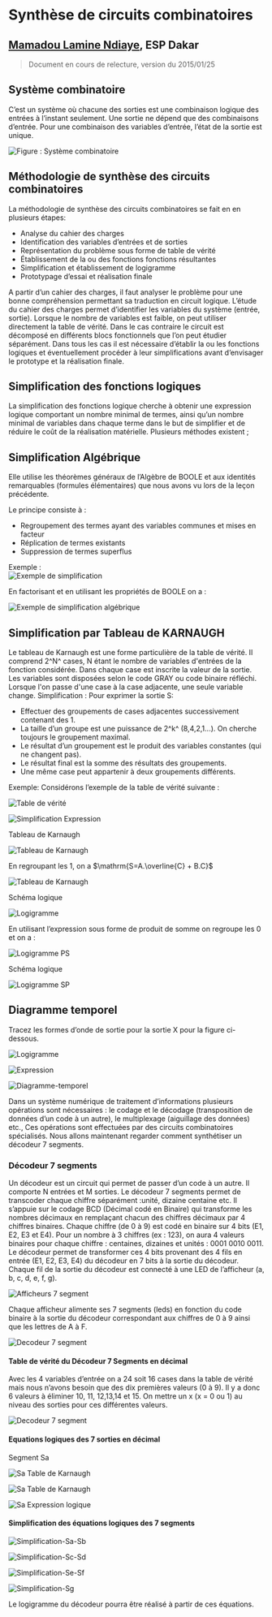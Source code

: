 
**Synthèse de circuits combinatoires**
==========================

## [Mamadou Lamine Ndiaye](mailto:mamadoulamine.ndiaye@ucad.edu.sn), ESP Dakar

> Document en cours de relecture, version du 2015/01/25

## Système combinatoire ##

C’est un système où chacune des sorties est une combinaison logique des entrées à l’instant seulement. 
Une sortie ne dépend que des combinaisons d’entrée. Pour une combinaison des variables d’entrée, l’état de la sortie est unique.

![Figure : Système combinatoire](images/systeme-combinatoire.png "Système combinatoire")

## Méthodologie de synthèse des circuits combinatoires ##

La méthodologie de synthèse des circuits combinatoires se fait en en plusieurs étapes:

* Analyse du cahier des charges
* Identification des variables d’entrées et de sorties
* Représentation du problème sous forme de table de vérité
* Établissement de la ou des fonctions fonctions résultantes
* Simplification et établissement de logigramme
* Prototypage d’essai et réalisation finale

A partir d’un cahier des charges, il faut analyser le problème pour une bonne compréhension permettant sa traduction en circuit logique. 
L’étude du cahier des charges permet d’identifier les variables du système (entrée, sortie). Lorsque le nombre de variables est faible, on peut utiliser directement la table de vérité. Dans le cas contraire le circuit est décomposé en différents blocs fonctionnels que l’on peut étudier séparément. Dans tous les cas il est nécessaire d’établir la ou les fonctions logiques et éventuellement procéder à leur simplifications avant d’envisager le prototype et la réalisation finale.



## Simplification des fonctions logiques ##
La simplification des fonctions logique cherche à obtenir une expression logique comportant un nombre minimal de termes, ainsi qu’un nombre minimal de variables dans chaque terme dans le but de simplifier et de réduire le coût de la réalisation matérielle. Plusieurs méthodes existent ;

## Simplification Algébrique ##
Elle utilise les théorèmes généraux de l’Algèbre de BOOLE et aux identités remarquables (formules élémentaires) que nous avons vu lors de la leçon précédente.

Le principe consiste à :

* Regroupement des termes ayant des variables communes et mises en facteur
* Réplication de termes existants
* Suppression de termes superflus

Exemple :  
![](images/exemple-synthese1.png "Exemple de simplification ")

En factorisant et en utilisant les propriétés de BOOLE on a :

![](images/exemple-synthese2.png "Exemple de simplification algébrique ")


## Simplification par Tableau de KARNAUGH ##

Le tableau de Karnaugh est une forme particulière de la table de vérité. Il comprend 2^N^  cases, N étant le nombre de variables d'entrées de la fonction considérée. Dans chaque case est inscrite la valeur de la sortie.
Les variables sont disposées selon le code GRAY ou code binaire réfléchi.  Lorsque l'on passe d'une case à la case adjacente, une seule variable change.
Simplification : Pour exprimer la sortie S:

* Effectuer des groupements de cases adjacentes successivement contenant des 1.
* La taille d’un groupe est une puissance de 2^k^     (8,4,2,1...). On cherche toujours le groupement maximal.
* Le résultat d’un groupement est le produit des variables constantes (qui ne changent pas). 
* Le résultat final est la somme des résultats  des groupements.
* Une même case peut appartenir à deux groupements différents.
 
Exemple:
Considérons l’exemple de la table de vérité suivante :

![](images/simplification-Karnaugh.png "Table de vérité ")

![](images/simplification-expression.png "Simplification Expression ")

Tableau de Karnaugh 

![](images/table-Karnaugh.png "Tableau de Karnaugh ")

En regroupant les 1, on a $\mathrm{S=A.\overline{C} + B.C}$


![](images/table-Karnaugh2.png "Tableau de Karnaugh ")

Schéma logique

![](images/logigramme-SP.png "Logigramme ")



En utilisant l’expression sous forme de produit de somme on regroupe les 0 et on a :

![](images/expression-PS.png "Logigramme PS")

Schéma logique

![](images/logigramme-PS.png "Logigramme SP")



## Diagramme temporel ##

Tracez les formes d’onde de sortie pour la sortie X pour la figure ci-dessous.

![](images/diagramme-temporel1.png "Logigramme")

![](images/diagramme-temporel2.png "Expression")

![](images/diagr-temp.png "Diagramme-temporel")


Dans un système numérique de traitement d’informations plusieurs opérations sont nécessaires : le codage et le décodage (transposition de données d’un code à un autre), le multiplexage (aiguillage des données) etc., Ces opérations sont effectuées par des circuits combinatoires spécialisés. Nous allons maintenant regarder comment synthétiser un décodeur 7 segments.

### Décodeur 7 segments ###

Un décodeur est un circuit qui permet de passer d’un code à un autre. Il comporte N entrées et M sorties. Le décodeur 7 segments permet de transcoder chaque chiffre séparément :unité, dizaine centaine etc. Il s’appuie sur le codage BCD (Décimal codé en Binaire) qui  transforme les nombres décimaux en remplaçant chacun des chiffres décimaux par 4 chiffres binaires. Chaque chiffre (de 0 à 9) est codé en binaire sur 4 bits (E1, E2, E3 et E4). Pour un nombre à 3 chiffres (ex : 123), on aura 4 valeurs binaires pour chaque chiffre : centaines, dizaines et unités : 0001 0010 0011. Le décodeur permet de transformer ces 4 bits provenant des 4 fils en entrée (E1, E2, E3, E4) du décodeur en 7 bits à la sortie du décodeur. Chaque fil de la sortie du décodeur est connecté à une LED de l’afficheur (a, b, c, d, e, f, g).

![](images/decodeur-7segment.png "Afficheurs 7 segment")

Chaque afficheur alimente ses 7 segments (leds) en fonction du code binaire à la sortie du décodeur correspondant  aux chiffres de 0 à 9 ainsi que les lettres de A à F.

![](images/decodeur-7segment2.png "Decodeur 7 segment")

#### Table de vérité du Décodeur 7 Segments en décimal ####

Avec les 4 variables d’entrée on a 24 soit 16 cases dans la table de vérité mais nous n’avons besoin que des dix premières valeurs (0 à 9). Il y a donc 6 valeurs à éliminer 10, 11, 12,13,14 et 15. On mettre un x  (x = 0 ou 1) au niveau des sorties pour ces différentes valeurs. 

![](images/table-verite-decodeur.png "Decodeur 7 segment")

#### Equations logiques des 7 sorties en décimal ####
Segment Sa

![](images/segment-Sa-Karnaugh.png "Sa Table de Karnaugh")

![](images/segment-Sa-Karnaugh2.png "Sa Table de Karnaugh")

![](images/expression-Sa.png "Sa Expression logique")

#### Simplification des équations logiques des 7 segments ####

![](images/simplification-Sa-Sb.png "Simplification-Sa-Sb")

![](images/simplification-Sc-Sd.png "Simplification-Sc-Sd")

![](images/simplification-Se-Sf.png "Simplification-Se-Sf")

![](images/simplification-Sg.png "Simplification-Sg")

Le logigramme du décodeur pourra être réalisé à partir de ces équations.




